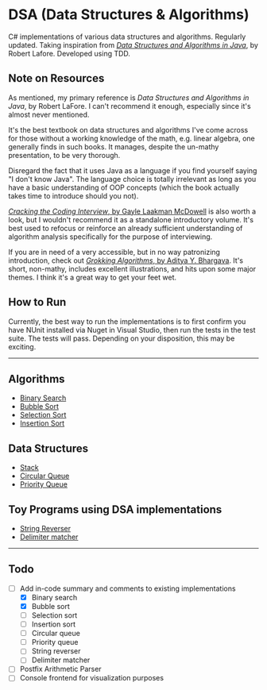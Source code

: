 # DSA (Data Structures & Algorithms)
C# implementations of various data structures and algorithms. Regularly updated. Taking inspiration from [*Data Structures and Algorithms in Java*](http://a.co/48Cqup7), by Robert Lafore. Developed using TDD.

## Note on Resources

As mentioned, my primary reference is *Data Structures and Algorithms in Java*, by Robert LaFore. I can't recommend it enough, especially since it's almost never mentioned.

It's the best textbook on data structures and algorithms I've come across for those without a working knowledge of the math, e.g. linear algebra, one generally finds in such books. It manages, despite the un-mathy presentation, to be very thorough.

Disregard the fact that it uses Java as a language if you find yourself saying "I don't know Java". The language choice is totally irrelevant as long as you have a basic understanding of OOP concepts (which the book actually takes time to introduce should you not).

[*Cracking the Coding Interview*, by Gayle Laakman McDowell](http://a.co/i4kVn6P) is also worth a look, but I wouldn't recommend it as a standalone introductory volume. It's best used to refocus or reinforce an already sufficient understanding of algorithm analysis specifically for the purpose of interviewing.

If you are in need of a very accessible, but in no way patronizing introduction, check out [*Grokking Algorithms*, by Aditya Y. Bhargava](http://a.co/bXdEhJN). It's short, non-mathy, includes excellent illustrations, and hits upon some major themes. I think it's a great way to get your feet wet.

## How to Run

Currently, the best way to run the implementations is to first confirm you have NUnit installed via Nuget in Visual Studio, then run the tests in the test suite. The tests will pass. Depending on your disposition, this may be exciting.

---

## Algorithms
* [Binary Search](https://github.com/ryanklee/DSA/blob/master/DSA/Algorithms/BinarySearch.cs)
* [Bubble Sort](https://github.com/ryanklee/DSA/blob/master/DSA/Algorithms/BubbleSort.cs)
* [Selection Sort](https://github.com/ryanklee/DSA/blob/master/DSA/Algorithms/SelectionSort.cs)
* [Insertion Sort](https://github.com/ryanklee/DSA/blob/master/DSA/Algorithms/InsertionSort.cs)

## Data Structures
* [Stack](https://github.com/ryanklee/DSA/blob/master/DSA/DataStructures/LIFOStack.cs)
* [Circular Queue](https://github.com/ryanklee/DSA/blob/master/DSA/DataStructures/CircularQueue.cs)
* [Priority Queue](https://github.com/ryanklee/DSA/blob/master/DSA/DataStructures/PriorityQueue.cs)

## Toy Programs using DSA implementations
* [String Reverser](https://github.com/ryanklee/DSA/blob/master/DSA/ToyExamples/StringReverser.cs)
* [Delimiter matcher](https://github.com/ryanklee/DSA/blob/master/DSA/ToyExamples/DelimiterMatcher.cs)

---

## Todo
- [ ] Add in-code summary and comments to existing implementations
     - [x] Binary search
     - [X] Bubble sort
     - [ ] Selection sort
     - [ ] Insertion sort
     - [ ] Circular queue
     - [ ] Priority queue
     - [ ] String reverser
     - [ ] Delimiter matcher
- [ ] Postfix Arithmetic Parser
- [ ] Console frontend for visualization purposes
